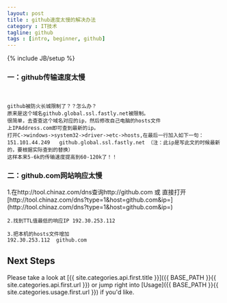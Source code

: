 ```yaml
---
layout: post
title : github速度太慢的解决办法
category : IT技术
tagline: github
tags : [intro, beginner, github]
---
```

{% include JB/setup %}

<h3>一：github传输速度太慢</h3><br />

    github被防火长城限制了？？怎么办？
    原来是这个域名github.global.ssl.fastly.net被限制。
    很简单，去查查这个域名对应的ip，然后修改自己电脑的hosts文件
    上IPAddress.com即可查到最新的ip。
    打开C->windows->system32->driver->etc->hosts,在最后一行加入如下一句：
    151.101.44.249   github.global.ssl.fastly.net （注：此ip是写此文的时候最新的，要根据实际查到的替换）
    这样本来5-6k的传输速度提高到60-120k了！！

<h3>二：github.com网站响应太慢</h3>
	1.在http://tool.chinaz.com/dns查询http://github.com 或 直接打开[http://tool.chinaz.com/dns?type=1&host=github.com&ip=](http://tool.chinaz.com/dns?type=1&host=github.com&ip=)

	2.找到TTL值最低的响应IP 192.30.253.112

	3.把本机的hosts文件增加
	192.30.253.112  github.com

## Next Steps

Please take a look at [{{ site.categories.api.first.title }}]({{ BASE_PATH }}{{ site.categories.api.first.url }}) 
or jump right into [Usage]({{ BASE_PATH }}{{ site.categories.usage.first.url }}) if you'd like.